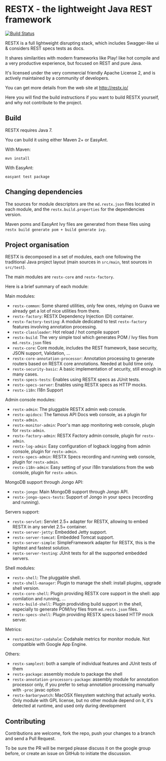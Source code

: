 # RESTX - the lightweight Java REST framework

[![Build Status](https://drone.io/github.com/restx/restx/status.png)](https://drone.io/github.com/restx/restx/latest)

RESTX is a full lightweight disrupting stack, which includes Swagger-like ui & considers REST specs tests as docs.

It shares similarities with modern frameworks like Play! like hot compile and a very productive experience, but focused on REST and pure Java.

It's licensed under the very commercial friendly Apache License 2, and is actively maintained by a community of developers.

You can get more details from the web site at http://restx.io/

Here you will find the build instructions if you want to build RESTX yourself, and why not contribute to the project.

## Build

RESTX requires Java 7.

You can build it using either Maven 2+ or EasyAnt.

With Maven:

`mvn install`

With EasyAnt:

`easyant test package`


## Changing dependencies

The sources for module descriptors are the `md.restx.json` files located in each module, and the `restx.build.properties` for the dependencies version.

Maven poms and EasyAnt Ivy files are generated from these files using `restx build generate pom + build generate ivy`.

## Project organisation

RESTX is decomposed in a set of modules, each one following the traditional Java project layout (main sources in `src/main`, test sources in `src/test`).

The main modules are `restx-core` and `restx-factory`.

Here is a brief summary of each module:

Main modules:

- `restx-common`: Some shared utilities, only few ones, relying on Guava we already get a lot of nice utilities from there.
- `restx-factory`: RESTX Dependency Injection (DI) container.
- `restx-factory-testing`: A module dedicated to test `restx-factory` features involving annotation processing.
- `restx-classloader`: Hot reload / hot compile support
- `restx-build`: The very simple tool which generates POM / Ivy files from `md.restx.json` files
- `restx-core`: Core module, includes the REST framework, base security, JSON support, Validation, ...
- `restx-core-annotation-processor`: Annotation processing to generate routers based on RESTX core annotations. Needed at build time only.
- `restx-security-basic`: A basic implementation of security, still enough in many cases.
- `restx-specs-tests`: Enables using RESTX specs as JUnit tests.
- `restx-specs-server`: Enables using RESTX specs as HTTP mocks.
- `restx-i18n`: I18n Support

Admin console modules:

- `restx-admin`: The pluggable RESTX admin web console.
- `restx-apidocs`: The famous API Docs web console, as a plugin for `restx-admin`.
- `restx-monitor-admin`: Poor's man app monitoring web console, plugin for `restx-admin`.
- `restx-factory-admin`: RESTX Factory admin console, plugin for `restx-admin`.
- `restx-log-admin`: Easy configuration of logback logging from admin console, plugin for `restx-admin`.
- `restx-specs-admin`: RESTX Specs recording and running web console, plugin for `restx-admin`.
- `restx-i18n-admin`: Easy setting of your i18n translations from the web console, plugin for `restx-admin`.

MongoDB support through Jongo API:

- `restx-jongo`: Main MongoDB support through Jongo API.
- `restx-jongo-specs-tests`: Support of Jongo in your specs (recording and running).

Servers support:

- `restx-servlet`: Servlet 2.5+ adapter for RESTX, allowing to embed RESTX in any servlet 2.5+ container.
- `restx-server-jetty`: Embedded Jetty support.
- `restx-server-tomcat`: Embedded Tomcat support.
- `restx-server-simple`: SimpleFramework adapter for RESTX, this is the lightest and fastest solution.
- `restx-server-testing`: JUnit tests for all the supported embedded servers.

Shell modules:

- `restx-shell`: The pluggable shell.
- `restx-shell-manager`: Plugin to manage the shell: install plugins, upgrade shell version.
- `restx-core-shell`: Plugin providing RESTX core support in the shell: app comilation and running, ...
- `restx-build-shell`: Plugin prodividing build support in the shell, especially to generate POM/Ivy files from `md.restx.json` files.
- `restx-specs-shell`: Plugin providing RESTX specs based HTTP mock server.

Metrics:

- `restx-monitor-codahale`: Codahale metrics for monitor module. Not compatible with Google App Engine.

Others:

- `restx-samplest`: both a sample of individual features and JUnit tests of them
- `restx-package`: assembly module to package the shell
- `restx-annotation-processors-package`: assembly module for annotation processor only, if you prefer to setup annotation processing manually with `-proc` javac option
- `restx-barbarywatch`: MacOSX filesystem watching that actually works. Only module with GPL license, but no other module depend on it, it's detected at runtime, and used only during development


## Contributing

Contributions are welcome, fork the repo, push your changes to a branch and send a Pull Request.

To be sure the PR will be merged please discuss it on the google group before, or create an issue on GitHub to initiate the discussion.

